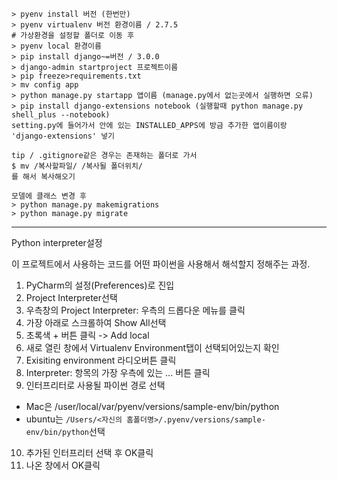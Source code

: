 ```
> pyenv install 버전 (한번만)
> pyenv virtualenv 버전 환경이름 / 2.7.5
# 가상환경을 설정할 폴더로 이동 후
> pyenv local 환경이름
> pip install django~=버전 / 3.0.0
> django-admin startproject 프로젝트이름 
> pip freeze>requirements.txt
> mv config app
> python manage.py startapp 앱이름 (manage.py에서 없는곳에서 실행하면 오류)
> pip install django-extensions notebook (실행할때 python manage.py shell_plus --notebook)
setting.py에 들어가서 안에 있는 INSTALLED_APPS에 방금 추가한 앱이름이랑 'django-extensions' 넣기

tip / .gitignore같은 경우는 존재하는 폴더로 가서
$ mv /복사할파일/ /복사될 폴더위치/
를 해서 복사해오기

모델에 클래스 변경 후
> python manage.py makemigrations
> python manage.py migrate
```

----

Python interpreter설정

이 프로젝트에서 사용하는 코드를 어떤 파이썬을 사용해서 해석할지 정해주는 과정.

1. PyCharm의 설정(Preferences)로 진입
2. Project Interpreter선택
3. 우측창의 Project Interpreter: 우측의 드롭다운 메뉴를 클릭
4. 가장 아래로 스크롤하여 Show All선택
5. 초록색 + 버튼 클릭 -> Add local
6. 새로 열린 창에서 Virtualenv Environment탭이 선택되어있는지 확인
7. Exisiting environment 라디오버튼 클릭
8. Interpreter: 항목의 가장 우측에 있는 ... 버튼 클릭
9. 인터프리터로 사용될 파이썬 경로 선택

- Mac은 /user/local/var/pyenv/versions/sample-env/bin/python
- ubuntu는  `/Users/<자신의 홈폴더명>/.pyenv/versions/sample-env/bin/python`선택

10. 추가된 인터프리터 선택 후 OK클릭
11. 나온 창에서 OK클릭


